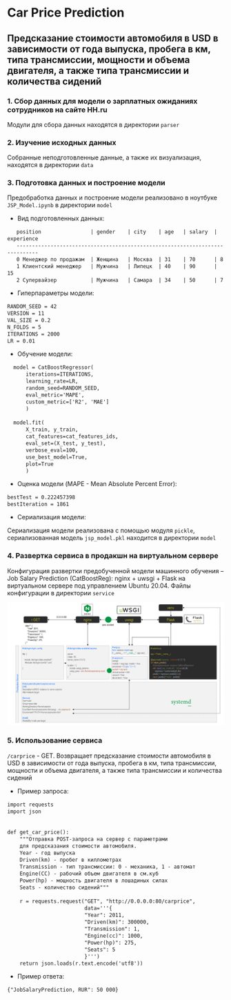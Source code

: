 # Car Price Prediction
## Предсказание стоимости автомобиля в USD в зависимости от года выпуска, пробега в км, типа трансмиссии, мощности и объема двигателя, а также типа трансмиссии и количества сидений

### 1. Сбор данных для модели о зарплатных ожиданиях сотрудников на сайте HH.ru
Модули для сбора данных находятся в директории `parser`

### 2. Изучение исходных данных
Собранные неподготовленные данные, а также их визуализация, находятся в директории `data`

### 3. Подготовка данных и построение модели
Предобработка данных и построение модели реализовано в ноутбуке `JSP_Model.ipynb` в директории `model`

* Вид подготовленных данных:

 ```
    position                | gender    | city    | age   | salary  | experience 
    -----------------------------------------------------------------------------
    0 Менеджер по продажам  | Женщина   | Москва  | 31    | 70      | 8
    1 Клиентский менеджер   | Мужчина   | Липецк  | 40    | 90      | 15
    2 Супервайзер           | Мужчина   | Самара  | 34    | 50      | 7
 ```

* Гиперпараметры модели:

```
RANDOM_SEED = 42
VERSION = 11
VAL_SIZE = 0.2
N_FOLDS = 5
ITERATIONS = 2000
LR = 0.01
```

* Обучение модели:

```
  model = CatBoostRegressor(
      iterations=ITERATIONS, 
      learning_rate=LR, 
      random_seed=RANDOM_SEED,
      eval_metric='MAPE', 
      custom_metric=['R2', 'MAE']
      )
  
  model.fit(
      X_train, y_train, 
      cat_features=cat_features_ids,
      eval_set=(X_test, y_test), 
      verbose_eval=100, 
      use_best_model=True, 
      plot=True
      )
```

* Оценка модели (MAPE - Mean Absolute Percent Error):

```
bestTest = 0.222457398
bestIteration = 1861
```

* Сериализация модели:

Сериализация модели реализована с помощью модуля `pickle`, сериализованная модель `jsp_model.pkl` находится в директории `model` 

### 4. Развертка сервиса в продакшн на виртуальном сервере

Конфигурация развертки предобученной модели машинного обучения – Job Salary Prediction (CatBoostReg): nginx + uwsgi + Flask на виртуальном сервере под управлением Ubuntu 20.04. Файлы конфигурации в директории `service`

![](/service/carprice_service.png)

### 5. Использование сервиса

`/carprice` - GET. Возвращает предсказание стоимости автомобиля в USD в зависимости от года выпуска, пробега в км, типа трансмиссии, мощности и объема двигателя, а также типа трансмиссии и количества сидений

* Пример запроса:

```
import requests
import json


def get_car_price():
    """Отправка POST-запроса на сервер с параметрами
    для предсказания стоимости автомобиля.
    Year - год выпуска
    Driven(km) - пробег в киллометрах
    Transmission - тип трансмиссии: 0 - механика, 1 - автомат
    Engine(CC) - рабочий объем двигателя в см.куб
    Power(hp) - мощность двигателя в лошадиных силах
    Seats - количество сидений"""

    r = requests.request("GET", "http://0.0.0.0:80/carprice",
                         data='''{
                         "Year": 2011, 
                         "Driven(km)": 300000,
                         "Transmission": 1, 
                         "Engine(cc)": 1000,
                         "Power(hp)": 275, 
                         "Seats": 5
                         }''')
    return json.loads(r.text.encode('utf8'))
```

* Пример ответа:

```
{"JobSalaryPrediction, RUR": 50 000}
```
